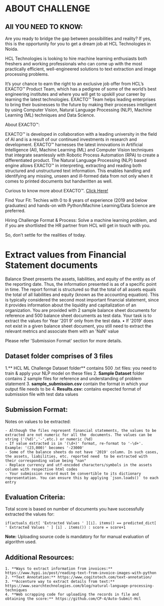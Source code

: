 # ABOUT CHALLENGE

## All YOU NEED TO KNOW:

Are you ready to bridge the gap between possibilities and reality? If yes, this is the opportunity for you to get a dream job at HCL Technologies in Noida. 

HCL Technologies is looking to hire machine learning enthusiasts both freshers and working professionals who can come up with the most practically efficient, well-engineered solutions to text extraction and image processing problems. 

It’s your chance to earn the right to an exclusive job offer from HCL’s EXACTO™ Product Team, which has a pedigree of some of the world’s best engineering institutes and where you will get to upskill your career by learning the latest technologies. EXACTO™ Team helps leading enterprises to bring their businesses to the future by making their processes intelligent by using Computer Vision, Natural Language Processing (NLP), Machine Learning (ML) techniques and Data Science.

About EXACTO™:

EXACTO™ is developed in collaboration with a leading university in the field of AI and is a result of our continued investments in research and development. EXACTO™ harnesses the latest innovations in Artificial Intelligence (AI), Machine Learning (ML) and Computer Vision techniques that integrate seamlessly with Robotic Process Automation (RPA) to create a differentiated product. The Natural Language Processing (NLP) based engine allows EXACTO™ in interpreting, extracting and reading both structured and unstructured text information. This enables handling and identifying any missing, unseen and ill-formed data from not only when it comes to printed documents but handwritten as well. 


Curious to know more about EXACTO™. [Click Here!](https://youtu.be/ASC_C951R-w)

Find Your Fit: Techies with 0 to 8 years of experience (2019 and below graduates) and hands-on with Python/Machine Learning/Data Science are preferred. 

Hiring Challenge Format & Process:  Solve a machine learning problem, and if you are shortlisted the HR partner from HCL will get in touch with you. 

So, don’t settle for the realities of today. 


# Extract values from Financial Statement documents

Balance Sheet presents the assets, liabilities, and equity of the entity as of the reporting date. Thus, the information 
presented is as of a specific point in time. The report format is structured so that the total of all assets equals the 
total of all liabilities and equity (known as the accounting equation). This is typically considered the second most 
important financial statement, since it provides information about the liquidity and capitalization of an organization. 
You are provided with 2 sample balance sheet documents for reference and 500 balance sheet documents as test 
data. Your task is to extract the values for Year '201 9' only from the test data. 
• If '2019' does not exist in a given balance sheet document, you still need to extract the relevant metrics and 
associate them with an 'NaN' value 

Please refer 'Submission Format' section for more details. 



## Dataset folder comprises of 3 files

  1.** HCL ML Challenge Dataset folder** contains 500 .txt files: you need to train & apply your NLP model on these files 
  2. **Sample Dataset** folder contains 2 sample files for reference and understanding of problem statement 
  3. **sample_submission.csv**  contain the format in which your output file needs to be 
  4. **Results.csv:**  contains expected format of submission file with test data values 


## Submission Format: 
Notes on values to be extracted: 

	- Although the files represent financial statements, the values to be extracted are not numeric for all the  documents. The values can be string ('(%d)','-',etc.) or numeric (%d) 
	- If value extracted is in '(\d+)' format, re-format to '-\d+'. Example: '(23,000)' becomes '-23000' 
	- Some of the balance sheets do not have '2019' column. In such cases, the assets, liabilities, etc. reported need  to be extracted with their corresponding value being "nan" 
	- Replace currency and utf-encoded characters/symbols in the assets column with respective html codes 
	- Your submission record must be convertible to its dictionary representation. You can ensure this by applying `json.loads()` to each entry 
  
  

## Evaluation Criteria: 

Total score is based on number of documents you have successfully extracted the values for: 

`if(actuals_dict[ 'Extracted Values ' ][i]. items() == predicted_dict[ ' Extracted Values ' ] [i] . items()) :
	  score = score+1 `

**Note:**  Uploading source code is mandatory for for manual evaluation of algorithm used. 


## Additional Resources:

	1. **Ways to extract information from invoices:** https://www.hypi.io/post/reading-text-from-invoice-images-with-python
	2. **Text Annotation:** https://www.cogitotech.com/text-annotation/
	3. **Accenture way to extract details from text:** https://www.searchtechnologies.com/blog/natural-language-processing-techniques
	4. **Web scrapping code for uploading the records in file and obtaining the score:** https://github.com/CP-4/Auto-Submit-Hcl


